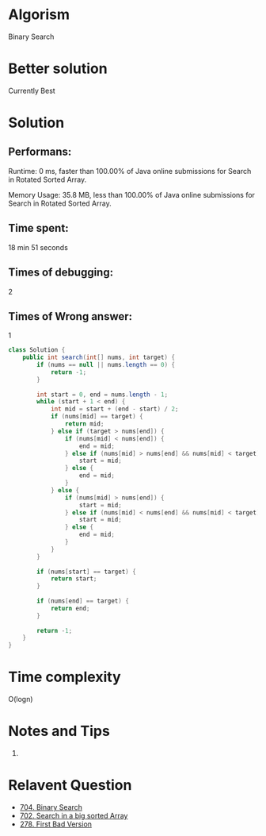 # Algorism 

Binary Search 

# Better solution 

Currently Best

# Solution 

## Performans:

Runtime: 0 ms, faster than 100.00% of Java online submissions for Search in Rotated Sorted Array.

Memory Usage: 35.8 MB, less than 100.00% of Java online submissions for Search in Rotated Sorted Array.

## Time spent: 

18 min 51 seconds

## Times of debugging:

2

## Times of Wrong answer:

1

```java
class Solution {
    public int search(int[] nums, int target) {
        if (nums == null || nums.length == 0) {
            return -1;
        }
        
        int start = 0, end = nums.length - 1;
        while (start + 1 < end) {
            int mid = start + (end - start) / 2;
            if (nums[mid] == target) {
                return mid;
            } else if (target > nums[end]) {
                if (nums[mid] < nums[end]) {
                    end = mid;
                } else if (nums[mid] > nums[end] && nums[mid] < target) {
                    start = mid;
                } else {
                    end = mid;
                }
            } else {
                if (nums[mid] > nums[end]) {
                    start = mid;
                } else if (nums[mid] < nums[end] && nums[mid] < target) {
                    start = mid;
                } else {
                    end = mid;
                }
            }
        }
        
        if (nums[start] == target) {
            return start;
        } 
        
        if (nums[end] == target) {
            return end;
        }
        
        return -1;
    }
}
```
# Time complexity
O(logn)

# Notes and Tips
1. 

# Relavent Question
- [704. Binary Search](https://github.com/Wanchunwei/leetcode/blob/master/notes/Binary_Search.md)
- [702. Search in a big sorted Array](https://github.com/Wanchunwei/leetcode/blob/master/notes/Search_In_a_Big_Sorted_Array.md)
- [278. First Bad Version](https://github.com/Wanchunwei/leetcode/blob/master/notes/First_Bad_Version.md)


